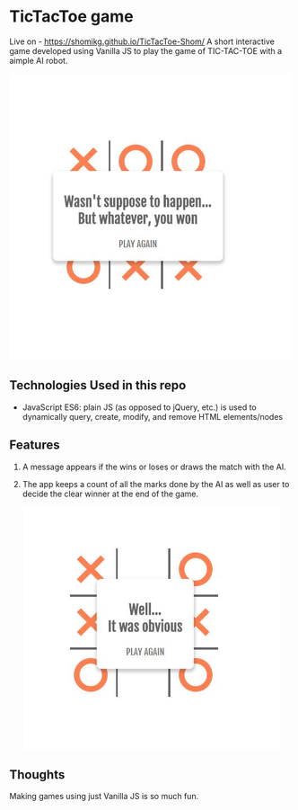 # TicTacToe game

Live on - https://shomikg.github.io/TicTacToe-Shom/
A short interactive game developed using Vanilla JS to play the game of TIC-TAC-TOE with a aimple AI robot.

![Web application with a text message suggesting you have won](screenshot.JPG)

## Technologies Used in this repo

* JavaScript ES6: plain JS (as opposed to jQuery, etc.) is used to dynamically query, create, modify, and remove HTML elements/nodes

## Features

1. A message appears if the wins or loses or draws the match with the AI.

2. The app keeps a count of all the marks done by the AI as well as user to decide the clear winner at the end of the game.

   ![Message After the AI wins](screenshot2.JPG)

## Thoughts

Making games using just Vanilla JS is so much fun.